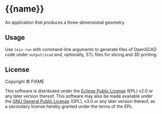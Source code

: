 # {{name}}

An application that produces a three-dimensional geometry.

## Usage

Use `lein run` with command-line arguments to generate files of OpenSCAD code
under `output/scad` and, optionally, STL files for slicing and 3D printing.

## License

Copyright © FIXME

This software is distributed under the [Eclipse Public License](LICENSE-EPL)
(EPL) v2.0 or any later version thereof. This software may also be made
available under the [GNU General Public License](LICENSE-GPL) (GPL), v3.0 or
any later version thereof, as a secondary license hereby granted under the
terms of the EPL.
